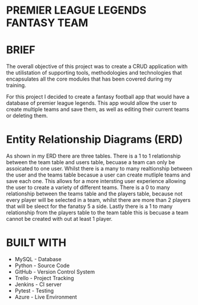 # PREMIER LEAGUE LEGENDS FANTASY TEAM

# BRIEF

The overall objective of this project was to create a CRUD application with the utilistation of supporting tools, methodologies and technologies that encapsulates all the core modules that has been covered during my training. 

For this project I decided to create a fantasy football app that would have a database of premier league legends. This app would allow the user to create multiple teams and save them, as well as editing their current teams or deleting them.

# Entity Relationship Diagrams (ERD)

As shown in my ERD there are three tables. There is a 1 to 1 relationship between the team table and users table, becuase a team can only be assoicated to one user. Whilst there is a many to many realtionship between the user and the teams table becasue a user can create mutliple teams and save each one. This allows for a more intersting user experience allowing the user to create a variety of different teams. There is a 0 to many relationship between the teams table and the players table, because not every player will be selected in a team, whilst there are more than 2 players that will be sleect for the fanatsy 5 a side. Lastly there is a 1 to many relationship from the players table to the team table this is becuase a team cannot be created with out at least 1 player.


# BUILT WITH
* MySQL - Database
* Python - Source Code
* GitHub - Version Control System
* Trello - Project Tracking
* Jenkins - CI server
* Pytest - Testing
* Azure - Live Environment
